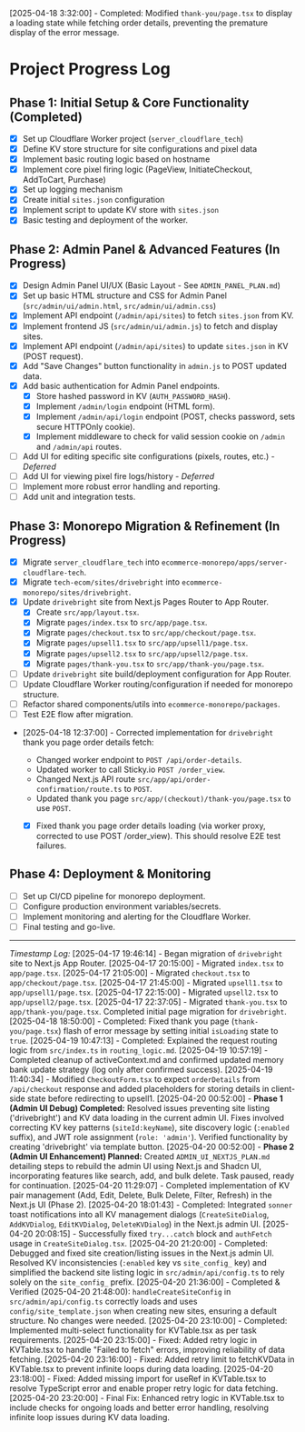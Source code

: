 [2025-04-18 3:32:00] - Completed: Modified `thank-you/page.tsx` to display a loading state while fetching order details, preventing the premature display of the error message.

# Project Progress Log

## Phase 1: Initial Setup & Core Functionality (Completed)
- [X] Set up Cloudflare Worker project (`server_cloudflare_tech`)
- [X] Define KV store structure for site configurations and pixel data
- [X] Implement basic routing logic based on hostname
- [X] Implement core pixel firing logic (PageView, InitiateCheckout, AddToCart, Purchase)
- [X] Set up logging mechanism
- [X] Create initial `sites.json` configuration
- [X] Implement script to update KV store with `sites.json`
- [X] Basic testing and deployment of the worker.

## Phase 2: Admin Panel & Advanced Features (In Progress)
- [X] Design Admin Panel UI/UX (Basic Layout - See `ADMIN_PANEL_PLAN.md`)
- [X] Set up basic HTML structure and CSS for Admin Panel (`src/admin/ui/admin.html`, `src/admin/ui/admin.css`)
- [X] Implement API endpoint (`/admin/api/sites`) to fetch `sites.json` from KV.
- [X] Implement frontend JS (`src/admin/ui/admin.js`) to fetch and display sites.
- [X] Implement API endpoint (`/admin/api/sites`) to update `sites.json` in KV (POST request).
- [X] Add "Save Changes" button functionality in `admin.js` to POST updated data.
- [X] Add basic authentication for Admin Panel endpoints.
    - [X] Store hashed password in KV (`AUTH_PASSWORD_HASH`).
    - [X] Implement `/admin/login` endpoint (HTML form).
    - [X] Implement `/admin/api/login` endpoint (POST, checks password, sets secure HTTPOnly cookie).
    - [X] Implement middleware to check for valid session cookie on `/admin` and `/admin/api` routes.
- [ ] Add UI for editing specific site configurations (pixels, routes, etc.) - *Deferred*
- [ ] Add UI for viewing pixel fire logs/history - *Deferred*
- [ ] Implement more robust error handling and reporting.
- [ ] Add unit and integration tests.

## Phase 3: Monorepo Migration & Refinement (In Progress)
- [X] Migrate `server_cloudflare_tech` into `ecommerce-monorepo/apps/server-cloudflare-tech`.
- [X] Migrate `tech-ecom/sites/drivebright` into `ecommerce-monorepo/sites/drivebright`.
- [X] Update `drivebright` site from Next.js Pages Router to App Router.
    - [X] Create `src/app/layout.tsx`.
    - [X] Migrate `pages/index.tsx` to `src/app/page.tsx`.
    - [X] Migrate `pages/checkout.tsx` to `src/app/checkout/page.tsx`.
    - [X] Migrate `pages/upsell1.tsx` to `src/app/upsell1/page.tsx`.
    - [X] Migrate `pages/upsell2.tsx` to `src/app/upsell2/page.tsx`.
    - [X] Migrate `pages/thank-you.tsx` to `src/app/thank-you/page.tsx`.
- [ ] Update `drivebright` site build/deployment configuration for App Router.
- [ ] Update Cloudflare Worker routing/configuration if needed for monorepo structure.
- [ ] Refactor shared components/utils into `ecommerce-monorepo/packages`.
- [ ] Test E2E flow after migration.
*   [2025-04-18 12:37:00] - Corrected implementation for `drivebright` thank you page order details fetch:
    *   Changed worker endpoint to `POST /api/order-details`.
    *   Updated worker to call Sticky.io `POST /order_view`.
    *   Changed Next.js API route `src/app/api/order-confirmation/route.ts` to `POST`.
    *   Updated thank you page `src/app/(checkout)/thank-you/page.tsx` to use `POST`.

    - [X] Fixed thank you page order details loading (via worker proxy, corrected to use POST /order_view). This should resolve E2E test failures.


## Phase 4: Deployment & Monitoring
- [ ] Set up CI/CD pipeline for monorepo deployment.
- [ ] Configure production environment variables/secrets.
- [ ] Implement monitoring and alerting for the Cloudflare Worker.
- [ ] Final testing and go-live.

---
*Timestamp Log:*
[2025-04-17 19:46:14] - Began migration of `drivebright` site to Next.js App Router.
[2025-04-17 20:15:00] - Migrated `index.tsx` to `app/page.tsx`.
[2025-04-17 21:05:00] - Migrated `checkout.tsx` to `app/checkout/page.tsx`.
[2025-04-17 21:45:00] - Migrated `upsell1.tsx` to `app/upsell1/page.tsx`.
[2025-04-17 22:15:00] - Migrated `upsell2.tsx` to `app/upsell2/page.tsx`.
[2025-04-17 22:37:05] - Migrated `thank-you.tsx` to `app/thank-you/page.tsx`. Completed initial page migration for `drivebright`.
[2025-04-18 18:50:00] - Completed: Fixed thank you page (`thank-you/page.tsx`) flash of error message by setting initial `isLoading` state to `true`.
[2025-04-19 10:47:13] - Completed: Explained the request routing logic from `src/index.ts` in `routing_logic.md`.
[2025-04-19 10:57:19] - Completed cleanup of activeContext.md and confirmed updated memory bank update strategy (log only after confirmed success).
[2025-04-19 11:40:34] - Modified `CheckoutForm.tsx` to expect `orderDetails` from `/api/checkout` response and added placeholders for storing details in client-side state before redirecting to upsell1.
[2025-04-20 00:52:00] - **Phase 1 (Admin UI Debug) Completed:** Resolved issues preventing site listing ('drivebright') and KV data loading in the current admin UI. Fixes involved correcting KV key patterns (`siteId:keyName`), site discovery logic (`:enabled` suffix), and JWT role assignment (`role: 'admin'`). Verified functionality by creating 'drivebright' via template button.
[2025-04-20 00:52:00] - **Phase 2 (Admin UI Enhancement) Planned:** Created `ADMIN_UI_NEXTJS_PLAN.md` detailing steps to rebuild the admin UI using Next.js and Shadcn UI, incorporating features like search, add, and bulk delete. Task paused, ready for continuation.
[2025-04-20 11:29:07] - Completed implementation of KV pair management (Add, Edit, Delete, Bulk Delete, Filter, Refresh) in the Next.js UI (Phase 2).
[2025-04-20 18:01:43] - Completed: Integrated `sonner` toast notifications into all KV management dialogs (`CreateSiteDialog`, `AddKVDialog`, `EditKVDialog`, `DeleteKVDialog`) in the Next.js admin UI.
[2025-04-20 20:08:15] - Successfully fixed `try...catch` block and `authFetch` usage in `CreateSiteDialog.tsx`.
[2025-04-20 21:20:00] - Completed: Debugged and fixed site creation/listing issues in the Next.js admin UI. Resolved KV inconsistencies (`:enabled` key vs `site_config_` key) and simplified the backend site listing logic in `src/admin/api/config.ts` to rely solely on the `site_config_` prefix.
[2025-04-20 21:36:00] - Completed & Verified (2025-04-20 21:48:00): `handleCreateSiteConfig` in `src/admin/api/config.ts` correctly loads and uses `config/site_template.json` when creating new sites, ensuring a default structure. No changes were needed.
[2025-04-20 23:10:00] - Completed: Implemented multi-select functionality for KVTable.tsx as per task requirements.
[2025-04-20 23:15:00] - Fixed: Added retry logic in KVTable.tsx to handle "Failed to fetch" errors, improving reliability of data fetching.
[2025-04-20 23:16:00] - Fixed: Added retry limit to fetchKVData in KVTable.tsx to prevent infinite loops during data loading.
[2025-04-20 23:18:00] - Fixed: Added missing import for useRef in KVTable.tsx to resolve TypeScript error and enable proper retry logic for data fetching.
[2025-04-20 23:20:00] - Final Fix: Enhanced retry logic in KVTable.tsx to include checks for ongoing loads and better error handling, resolving infinite loop issues during KV data loading.